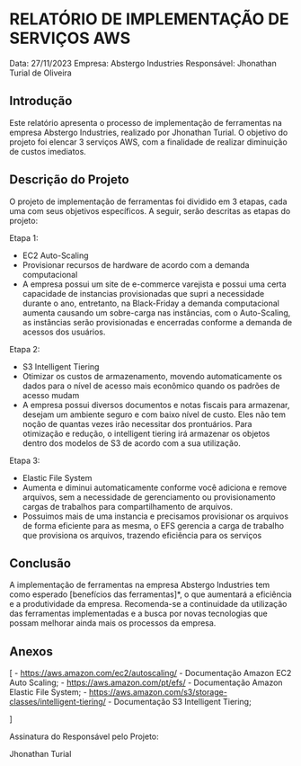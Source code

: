 # RELATÓRIO DE IMPLEMENTAÇÃO DE SERVIÇOS AWS

Data: 27/11/2023
Empresa: Abstergo Industries 
Responsável: Jhonathan Turial de Oliveira

## Introdução
Este relatório apresenta o processo de implementação de ferramentas na empresa Abstergo Industries, realizado por  Jhonathan Turial. O objetivo do projeto foi elencar 3 serviços AWS, com a finalidade de realizar diminuição de custos imediatos.

## Descrição do Projeto
O projeto de implementação de ferramentas foi dividido em 3 etapas, cada uma com seus objetivos específicos. A seguir, serão descritas as etapas do projeto:

Etapa 1: 
- EC2 Auto-Scaling
- Provisionar recursos de hardware de acordo com a demanda computacional
- A empresa possui um site de e-commerce varejista e possui uma certa capacidade de instancias provisionadas que supri a necessidade durante o ano, entretanto, na Black-Friday a demanda computacional aumenta causando um sobre-carga nas instâncias, com o Auto-Scaling, as instâncias serão provisionadas e encerradas conforme a demanda de acessos dos usuários.

Etapa 2: 
- S3 Intelligent Tiering
- Otimizar os custos de armazenamento, movendo automaticamente os dados para o nível de acesso mais econômico quando os padrões de acesso mudam
- A empresa possui diversos documentos e notas fiscais para armazenar, desejam um ambiente seguro e com baixo nível de custo. Eles não tem noção de quantas vezes irão necessitar dos prontuários. Para otimização e redução, o intelligent tiering irá armazenar os objetos dentro dos modelos de S3 de acordo com a sua utilização. 

Etapa 3: 
- Elastic File System
- Aumenta e diminui automaticamente conforme você adiciona e remove arquivos, sem a necessidade de gerenciamento ou provisionamento cargas de trabalhos para compartilhamento de arquivos.
- Possuimos mais de uma instancia e precisamos provisionar os arquivos de forma eficiente para as mesma, o EFS gerencia a carga de trabalho que provisiona os arquivos, trazendo eficiência para os serviços



## Conclusão
A implementação de ferramentas na empresa Abstergo Industries tem como esperado [benefícios das ferramentas]*, o que aumentará a eficiência e a produtividade da empresa. Recomenda-se a continuidade da utilização das ferramentas implementadas e a busca por novas tecnologias que possam melhorar ainda mais os processos da empresa.

## Anexos

[
    - https://aws.amazon.com/ec2/autoscaling/ - Documentação Amazon EC2 Auto Scaling;
    - https://aws.amazon.com/pt/efs/ - Documentação Amazon Elastic File System;
    - https://aws.amazon.com/s3/storage-classes/intelligent-tiering/ - Documentação S3 Intelligent Tiering;

]

Assinatura do Responsável pelo Projeto:

Jhonathan Turial 
